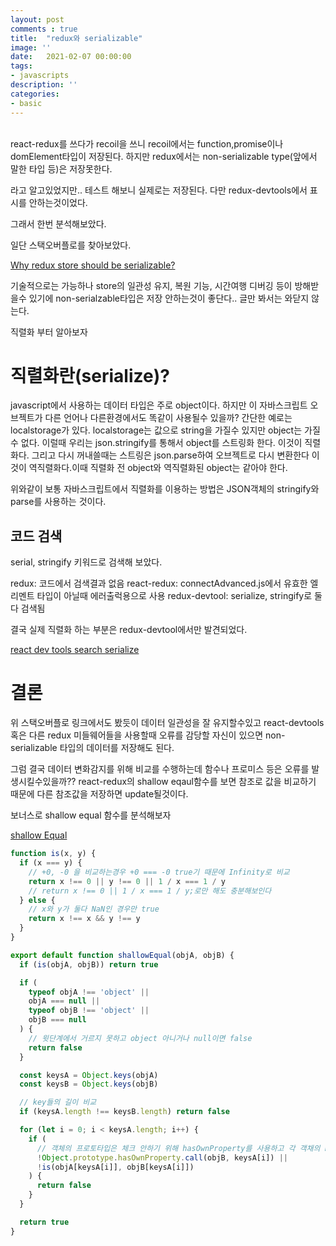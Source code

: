 ```yaml
---
layout: post
comments : true
title:  "redux와 serializable"
image: ''
date:   2021-02-07 00:00:00
tags:
- javascripts
description: ''
categories:
- basic
---
```



<br>
react-redux를 쓰다가 recoil을 쓰니 recoil에서는 function,promise이나 domElement타입이 저장된다.
하지만 redux에서는 non-serializable type(앞에서 말한 타입 등)은 저장못한다. <br>

라고 알고있었지만.. 테스트 해보니 실제로는 저장된다. 다만 redux-devtools에서 표시를 안하는것이었다.

그래서 한번 분석해보았다.

일단 스택오버플로를 찾아보았다.

[Why redux store should be serializable?](https://stackoverflow.com/questions/40941079/why-redux-store-should-be-serializable)

기술적으로는 가능하나 store의 일관성 유지, 복원 기능, 시간여행 디버깅 등이 방해받을수 있기에 non-serialzable타입은 저장 안하는것이 좋단다..
글만 봐서는 와닫지 않는다.

직렬화 부터 알아보자

<h1>직렬화란(serialize)?</h2>

javascript에서 사용하는 데이터 타입은 주로 object이다. 하지만 이 자바스크립트 오브젝트가 다른 언어나 다른환경에서도 똑같이 사용될수 있을까? 간단한 예로는 localstorage가 있다. localstorage는 값으로 string을 가질수 있지만 object는 가질수 없다. 이럴때 우리는 json.stringify를 통해서 object를 스트링화 한다. 이것이 직렬화다. 그리고 다시 꺼내쓸때는 스트링은 json.parse하여 오브젝트로 다시 변환한다 이것이 역직렬화다.이때 직렬화 전 object와 역직렬화된 object는 같아야 한다.

위와같이 보통 자바스크립트에서 직렬화를 이용하는 방법은 JSON객체의 stringify와 parse를 사용하는 것이다.

<h2>코드 검색</h2>
serial, stringify 키워드로 검색해 보았다.

redux: 코드에서 검색결과 없음
react-redux: connectAdvanced.js에서 유효한 엘리멘트 타입이 아닐때 에러출럭용으로 사용
redux-devtool: serialize, stringify로 둘다 검색됨

결국 실제 직렬화 하는 부분은 redux-devtool에서만 발견되었다.

[react dev tools search serialize](https://github.com/reduxjs/redux-devtools/search?q=serialize)


<h1>결론</h1>

위 스택오버플로 링크에서도 봤듯이 데이터 일관성을 잘 유지할수있고 react-devtools 혹은 다른 redux 미들웨어들을 사용할때 오류를 감당할 자신이 있으면 non-serializable 타입의 데이터를 저장해도 된다.

그럼 결국 데이터 변화감지를 위해 비교를 수행하는데 함수나 프로미스 등은 오류를 발생시킬수있을까?? react-redux의 shallow eqaul함수를 보면 참조로 값을 비교하기 때문에 다른 참조값을 저장하면 update될것이다.

보너스로 shallow equal 함수를 분석해보자

[shallow Equal](https://github.com/reduxjs/react-redux/blob/e9094e7800e7b464d1221d26714454291f8a9730/src/utils/shallowEqual.js)

```js
function is(x, y) {
  if (x === y) {
    // +0, -0 을 비교하는경우 +0 === -0 true기 때문에 Infinity로 비교
    return x !== 0 || y !== 0 || 1 / x === 1 / y
    // return x !== 0 || 1 / x === 1 / y;로만 해도 충분해보인다
  } else {
    // x와 y가 둘다 NaN인 경우만 true 
    return x !== x && y !== y
  }
}

export default function shallowEqual(objA, objB) {
  if (is(objA, objB)) return true

  if (
    typeof objA !== 'object' ||
    objA === null ||
    typeof objB !== 'object' ||
    objB === null
  ) {
    // 윗단계에서 거르지 못하고 object 아니거나 null이면 false
    return false
  }

  const keysA = Object.keys(objA)
  const keysB = Object.keys(objB)

  // key들의 길이 비교
  if (keysA.length !== keysB.length) return false

  for (let i = 0; i < keysA.length; i++) {
    if (
      // 객체의 프로토타입은 체크 안하기 위해 hasOwnProperty를 사용하고 각 객채의 hasOwnProperty는 변경 가능하므로 object 프로토타입의 hasOwnProperty를 사용한다. 그리고 각 객체의 1뎁스까지만 체크한다.
      !Object.prototype.hasOwnProperty.call(objB, keysA[i]) ||
      !is(objA[keysA[i]], objB[keysA[i]])
    ) {
      return false
    }
  }

  return true
}
```